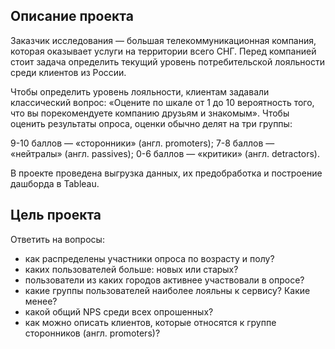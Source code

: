 ## Описание проекта

Заказчик исследования — большая телекоммуникационная компания, которая оказывает услуги на территории всего СНГ.
Перед компанией стоит задача определить текущий уровень потребительской лояльности среди клиентов из России.

Чтобы определить уровень лояльности, клиентам задавали классический вопрос: «Оцените по шкале от 1 до 10 вероятность того, что вы порекомендуете компанию друзьям и знакомым». 
Чтобы оценить результаты опроса, оценки обычно делят на три группы:

9-10 баллов — «cторонники» (англ. promoters);
7-8 баллов — «нейтралы» (англ. passives);
0-6 баллов — «критики» (англ. detractors).

В проекте проведена выгрузка данных, их предобработка и построение дашборда в Tableau.

## Цель проекта

Ответить на вопросы:
- как распределены участники опроса по возрасту и полу?
- каких пользователей больше: новых или старых?
- пользователи из каких городов активнее участвовали в опросе?
- какие группы пользователей наиболее лояльны к сервису? Какие менее?
- какой общий NPS среди всех опрошенных?
- как можно описать клиентов, которые относятся к группе cторонников (англ. promoters)?
